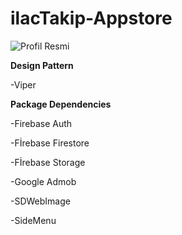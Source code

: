 # ilacTakip-Appstore
![Profil Resmi](https://tr.wikipedia.org/wiki/Galatasaray_%28futbol_tak%C4%B1m%C4%B1%29#/media/Dosya:Galatasaray_Star_Logo.png)

****Design Pattern****

-Viper


****Package Dependencies****

-Firebase Auth

-Fİrebase Firestore

-Fİrebase Storage

-Google Admob

-SDWebImage

-SideMenu




